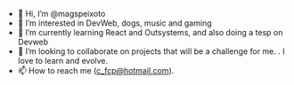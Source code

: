 - 👋 Hi, I’m @magspeixoto
- 👀 I’m interested in DevWeb, dogs, music and gaming 
- 🌱 I’m currently learning React and Outsystems, and also doing a tesp on Devweb
- 💞️ I’m looking to collaborate on projects that will be a challenge for me. . I love to learn and evolve.
- 📫 How to reach me (c_fcp@hotmail.com).

<!---
magspeixoto/magspeixoto is a ✨ special ✨ repository because its `README.md` (this file) appears on your GitHub profile.
You can click the Preview link to take a look at your changes.
--->
